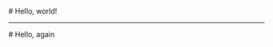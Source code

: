 <Quote description="_tinaEmbeds.defghi">
# Hello, world!
</Quote>

---

<Quote description="_tinaEmbeds.def">
# Hello, again
</Quote>
